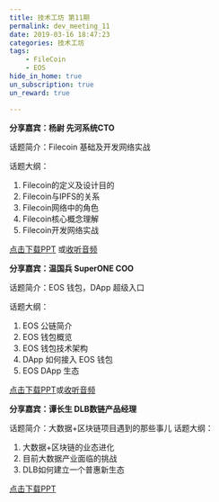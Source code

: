 ```yaml
---
title: 技术工坊 第11期
permalink: dev_meeting_11
date: 2019-03-16 18:47:23
categories: 技术工坊
tags:
    - FileCoin
    - EOS
hide_in_home: true
un_subscription: true
un_reward: true

---
```


**分享嘉宾：杨尉 先河系统CTO**

话题简介：Filecoin 基础及开发网络实战

话题大纲：

1. Filecoin的定义及设计目的
2. Filecoin与IPFS的关系
3. Filecoin网络中的角色
4. Filecoin核心概念理解
5. Filecoin开发网络实战


[点击下载PPT](https://img.learnblockchain.cn/pdf/filecoin_11.pdf) 或[收听音频](https://m.qlchat.com/live/channel/channelPage/2000003954872128.htm)

**分享嘉宾：温国兵 SuperONE COO**

话题简介：EOS 钱包，DApp 超级入口

话题大纲：

1. EOS 公链简介
2. EOS 钱包概览
3. EOS 钱包技术架构
4. DApp 如何接入 EOS 钱包
5. EOS DApp 生态


[点击下载PPT](https://img.learnblockchain.cn/pdf/EOS-DApp_11.pdf)或[收听音频](https://m.qlchat.com/live/channel/channelPage/2000003954872128.htm)


**分享嘉宾：谭长生 DLB数链产品经理**

话题简介：大数据+区块链项目遇到的那些事儿
话题大纲：
1. 大数据+区块链的业态进化
2. 目前大数据产业面临的挑战
3. DLB如何建立一个普惠新生态


[点击下载PPT](https://img.learnblockchain.cn/pdf/dlb_11.pdf)


